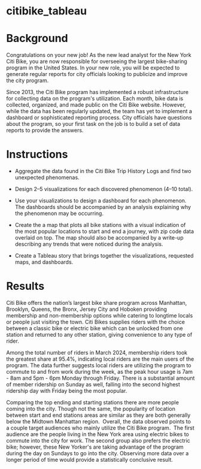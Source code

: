 # citibike_tableau

# Background

Congratulations on your new job! As the new lead analyst for the New York Citi Bike, you are now responsible for overseeing the largest bike-sharing program in the United States. In your new role, you will be expected to generate regular reports for city officials looking to publicize and improve the city program.

Since 2013, the Citi Bike program has implemented a robust infrastructure for collecting data on the program's utilization. Each month, bike data is collected, organized, and made public on the Citi Bike website. However, while the data has been regularly updated, the team has yet to implement a dashboard or sophisticated reporting process. City officials have questions about the program, so your first task on the job is to build a set of data reports to provide the answers.

# Instructions

- Aggregate the data found in the Citi Bike Trip History Logs and find two unexpected phenomenas.

- Design 2–5 visualizations for each discovered phenomenon (4–10 total). 

- Use your visualizations to design a dashboard for each phenomenon. The dashboards should be accompanied by an analysis explaining why the phenomenon may be occurring.

- Create the a map that plots all bike stations with a visual indication of the most popular locations to start and end a journey, with zip code data overlaid on top.
The map should also be accompanied by a write-up describing any trends that were noticed during the analysis.

- Create a Tableau story that brings together the visualizations, requested maps, and dashboards.

# Results














Citi Bike offers the nation’s largest bike share program across Manhattan, Brooklyn, Queens, the Bronx, Jersey City and Hoboken providing membership and non-membership options while catering to longtime locals or people just visiting the town. Citi Bikes supplies riders with the choice between a classic bike or electric bike which can be unlocked from one station and returned to any other station, giving convenience to any type of rider. 


Among the total number of riders in March 2024, membership riders took the greatest share at 95.4%, indicating local riders are the main users of the program. The data further suggests local riders are utilizing the program to commute to and from work during the week, as the peak hour usage is 7am - 8am and 5pm - 6pm Monday through Friday. There is a substantial amount of member ridership on Sunday as well, falling into the second highest ridership day with Friday being the most popular.


Comparing the top ending and starting stations there are more people coming into the city. Though not the same, the popularity of location between start and end stations areas are similar as they are both generally below the Midtown Manhattan region.  Overall, the data observed points to a couple target audiences who mainly utilize the Citi Bike program.  The first audience are the people living in the New York area using electric bikes to commute into the city for work. The second group also prefers the electric bike; however, these New Yorker's are taking advantage of the program during the day on Sundays to go into the city. Observing more data over a longer period of time would provide a statistically conclusive result.
